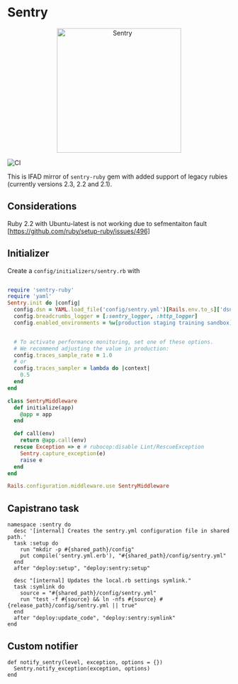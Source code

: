 # Sentry

<p align="center">
  <a href="https://sentry.io/?utm_source=github&utm_medium=logo" target="_blank">
    <picture>
      <source srcset="https://sentry-brand.storage.googleapis.com/sentry-logo-white.png" media="(prefers-color-scheme: dark)" />
      <source srcset="https://sentry-brand.storage.googleapis.com/sentry-logo-black.png" media="(prefers-color-scheme: light), (prefers-color-scheme: no-preference)" />
      <img src="https://sentry-brand.storage.googleapis.com/sentry-logo-black.png" alt="Sentry" width="280">
    </picture>
  </a>
</p>

![CI](https://github.com/ifad/sentry-legacy-ruby/actions/workflows/ci.yml/badge.svg)

This is IFAD mirror of `sentry-ruby` gem with added support of legacy rubies (currently versions 2.3, 2.2 and 2.1).

## Considerations

Ruby 2.2 with Ubuntu-latest is not working due to sefmentaiton fault [https://github.com/ruby/setup-ruby/issues/496]

## Initializer

Create a `config/initializers/sentry.rb` with

```ruby

require 'sentry-ruby'
require 'yaml'
Sentry.init do |config|
  config.dsn = YAML.load_file('config/sentry.yml')[Rails.env.to_s]['dsn']
  config.breadcrumbs_logger = [:sentry_logger, :http_logger]
  config.enabled_environments = %w[production staging training sandbox]


  # To activate performance monitoring, set one of these options.
  # We recommend adjusting the value in production:
  config.traces_sample_rate = 1.0
  # or
  config.traces_sampler = lambda do |context|
    0.5
  end
end

class SentryMiddleware
  def initialize(app)
    @app = app
  end

  def call(env)
    return @app.call(env)
  rescue Exception => e # rubocop:disable Lint/RescueException
    Sentry.capture_exception(e)
    raise e
  end
end

Rails.configuration.middleware.use SentryMiddleware
```

## Capistrano task

```
namespace :sentry do
  desc '[internal] Creates the sentry.yml configuration file in shared path.'
  task :setup do
    run "mkdir -p #{shared_path}/config"
    put compile('sentry.yml.erb'), "#{shared_path}/config/sentry.yml"
  end
  after "deploy:setup", "deploy:sentry:setup"

  desc "[internal] Updates the local.rb settings symlink."
  task :symlink do
    source = "#{shared_path}/config/sentry.yml"
    run "test -f #{source} && ln -nfs #{source} #{release_path}/config/sentry.yml || true"
  end
  after "deploy:update_code", "deploy:sentry:symlink"
end
```

## Custom notifier

```
def notify_sentry(level, exception, options = {})
  Sentry.notify_exception(exception, options)
end
```
